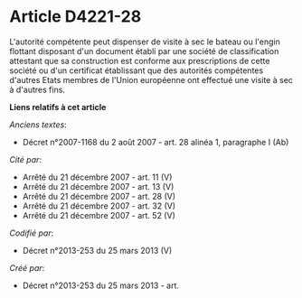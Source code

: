 # Article D4221-28

L'autorité compétente peut dispenser de visite à sec le bateau ou l'engin flottant disposant d'un document établi par une
société de classification attestant que sa construction est conforme aux prescriptions de cette société ou d'un certificat
établissant que des autorités compétentes d'autres Etats membres de l'Union européenne ont effectué une visite à sec à
d'autres fins.

**Liens relatifs à cet article**

_Anciens textes_:

  - Décret n°2007-1168 du 2 août 2007 - art. 28 alinéa 1, paragraphe I (Ab)

_Cité par_:

  - Arrêté du 21 décembre 2007 - art. 11 (V)
  - Arrêté du 21 décembre 2007 - art. 13 (V)
  - Arrêté du 21 décembre 2007 - art. 28 (V)
  - Arrêté du 21 décembre 2007 - art. 32 (V)
  - Arrêté du 21 décembre 2007 - art. 52 (V)

_Codifié par_:

  - Décret n°2013-253 du 25 mars 2013 (V)

_Créé par_:

  - Décret n°2013-253 du 25 mars 2013 - art.
